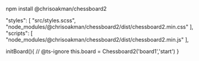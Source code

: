 npm install @chrisoakman/chessboard2


"styles": [
  "src/styles.scss",
  "node_modules/@chrisoakman/chessboard2/dist/chessboard2.min.css"
],
"scripts": [
  "node_modules/@chrisoakman/chessboard2/dist/chessboard2.min.js"
],


  initBoard(){
      // @ts-ignore
   this.board = Chessboard2('board1','start')
  }
